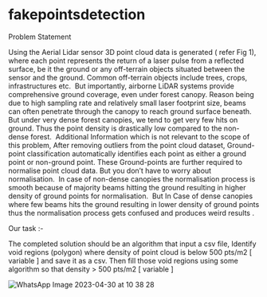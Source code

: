 # fakepointsdetection
 Problem Statement
 
 
 Using the Aerial Lidar sensor 3D point cloud data is generated ( refer Fig 1), where each point represents the return of a laser pulse from a reflected surface, be it the ground or any off-terrain objects situated between the sensor and the ground. Common off-terrain objects include trees, crops, infrastructures etc. ​
 But importantly, airborne LiDAR systems provide comprehensive ground coverage, even under forest canopy. Reason being due to high sampling rate and relatively small laser footprint size, beams can often penetrate through the canopy to reach ground surface beneath. ​
 But under very dense forest canopies, we tend to get very few hits on ground. Thus the point density is drastically low compared to the non-dense forest. ​
 Additional Information which is not relevant to the scope of this problem, After removing outliers from the point cloud dataset, Ground-point classification automatically identifies each point as either a ground point or non-ground point. These Ground-points are further required to normalise point cloud data. But you don’t have to worry about normalisation. ​
 In case of non-dense canopies the normalisation process is smooth because of majority beams hitting the ground resulting in higher density of ground points for normalisation. ​
 But In Case of dense canopies where few beams hits the ground resulting in lower density of ground points thus the normalisation process gets confused and produces weird results .
 
 Our task :-
 
 The completed solution should be an algorithm that input a csv file, Identify void regions (polygon) where density of point cloud is below 500 pts/m2 [ variable ] 
 and save it as a csv. Then fill those void regions using some algorithm so that density > 500 pts/m2 [ variable ] 
 
 ![WhatsApp Image 2023-04-30 at 10 38 28](https://github.com/SHUBHANGNAUTIYAL1/fakepointsdetection/assets/79636717/88cff5dc-9df1-403b-ad73-0e99532b4b90)
